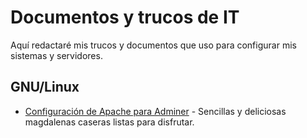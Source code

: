 # Documentos y trucos de IT

Aquí redactaré mis trucos y documentos que uso para configurar mis sistemas y servidores.

## GNU/Linux

- [Configuración de Apache para Adminer](configuracion_apache_para_adminer.md) - Sencillas y deliciosas magdalenas caseras listas para disfrutar.

